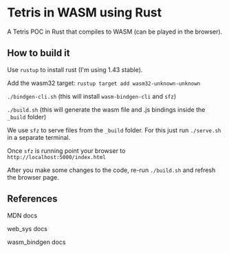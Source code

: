 # Tetris in WASM using Rust

A Tetris POC in Rust that compiles to WASM (can be played in the browser).

## How to build it

Use `rustup` to install rust (I'm using 1.43 stable).

Add the wasm32 target: `rustup target add wasm32-unknown-unknown`

`./bindgen-cli.sh` (this will install `wasm-bindgen-cli` and `sfz`)

`./build.sh` (this will generate the wasm file and .js bindings inside the `_build` folder)

We use `sfz` to serve files from the `_build` folder. For this just run `./serve.sh` in a separate terminal.

Once `sfz` is running point your browser to `http://localhost:5000/index.html`

After you make some changes to the code, re-run `./build.sh` and refresh the browser page.

## References

MDN docs

web_sys docs

wasm_bindgen docs